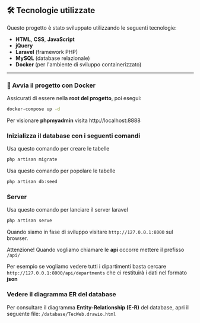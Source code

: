 ## 🛠️ Tecnologie utilizzate

Questo progetto è stato sviluppato utilizzando le seguenti tecnologie:

- **HTML**, **CSS**, **JavaScript**
- **jQuery**
- **Laravel** (framework PHP)
- **MySQL** (database relazionale)
- **Docker** (per l'ambiente di sviluppo containerizzato)

---

### 🚀 Avvia il progetto con Docker

Assicurati di essere nella **root del progetto**, poi esegui:

```bash
docker-compose up -d
```

Per visionare **phpmyadmin** visita http://localhost:8888

### Inizializza il database con i seguenti comandi

Usa questo comando per creare le tabelle

```bash
php artisan migrate
```

Usa questo comando per popolare le tabelle

```bash
php artisan db:seed
```

### Server

Usa questo comando per lanciare il server laravel

```bash
php artisan serve
```

Quando siamo in fase di sviluppo visitare `http://127.0.0.1:8000` sul browser.

Attenzione! Quando vogliamo chiamare le **api** occorre mettere il prefisso `/api/` 

Per esempio se vogliamo vedere tutti i dipartimenti basta cercare `http://127.0.0.1:8000/api/departments` che ci restituirà i dati nel formato **json**

### Vedere il diagramma ER del database

Per consultare il diagramma **Entity-Relationship (E-R)** del database, apri il seguente file: `/database/TecWeb.drawio.html`
